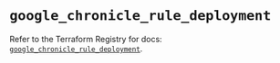 # `google_chronicle_rule_deployment`

Refer to the Terraform Registry for docs: [`google_chronicle_rule_deployment`](https://registry.terraform.io/providers/hashicorp/google/6.41.0/docs/resources/chronicle_rule_deployment).
